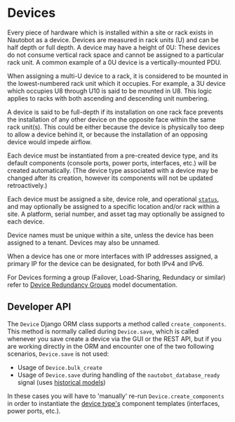 # Devices

Every piece of hardware which is installed within a site or rack exists in Nautobot as a device. Devices are measured in rack units (U) and can be half depth or full depth. A device may have a height of 0U: These devices do not consume vertical rack space and cannot be assigned to a particular rack unit. A common example of a 0U device is a vertically-mounted PDU.

When assigning a multi-U device to a rack, it is considered to be mounted in the lowest-numbered rack unit which it occupies. For example, a 3U device which occupies U8 through U10 is said to be mounted in U8. This logic applies to racks with both ascending and descending unit numbering.

A device is said to be full-depth if its installation on one rack face prevents the installation of any other device on the opposite face within the same rack unit(s). This could be either because the device is physically too deep to allow a device behind it, or because the installation of an opposing device would impede airflow.

Each device must be instantiated from a pre-created device type, and its default components (console ports, power ports, interfaces, etc.) will be created automatically. (The device type associated with a device may be changed after its creation, however its components will not be updated retroactively.)

Each device must be assigned a site, device role, and operational [`status`](../../models/extras/status.md), and may optionally be assigned to a specific location and/or rack within a site. A platform, serial number, and asset tag may optionally be assigned to each device.

Device names must be unique within a site, unless the device has been assigned to a tenant. Devices may also be unnamed.

When a device has one or more interfaces with IP addresses assigned, a primary IP for the device can be designated, for both IPv4 and IPv6.

For Devices forming a group (Failover, Load-Sharing, Redundacy or similar) refer to [Device Redundancy Groups](deviceredundancygroup.md) model documentation.

## Developer API

The `Device` Django ORM class supports a method called `create_components`. This method is normally called during `Device.save`, which is called whenever you save create a device via the GUI or the REST API, but if you are working directly in the ORM and encounter one of the two following scenarios, `Device.save` is not used:

- Usage of `Device.bulk_create`
- Usage of `Device.save` during handling of the `nautobot_database_ready` signal (uses [historical models](https://docs.djangoproject.com/en/3.2/topics/migrations/#historical-models))

In these cases you will have to 'manually' re-run `Device.create_components` in order to instantiate the [device type's](devicetype.md) component templates (interfaces, power ports, etc.).
